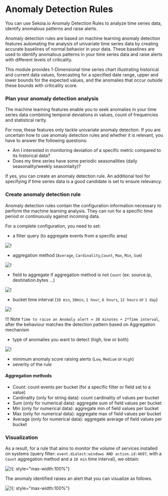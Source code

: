 # Anomaly Detection Rules

You can use Sekoia.io Anomaly Detection Rules to analyze time series data, identify anomalous patterns and raise alerts.

Anomaly detection rules are based on machine learning anomaly detection features automating the analysis of univariate time series data by creating accurate baselines of normal behavior in your data. These baselines are used to identify anomalous patterns in your time series data and raise alerts with different levels of criticality.

This module provides 1-Dimensional time series chart illustrating historical and current data values, forecasting for a specified date range, upper and lower bounds for the expected values, and the anomalies that occur outside these bounds with criticality score.

### Plan your anomaly detection analysis

The machine learning features enable you to seek anomalies in your time series data combining temporal deviations in values, count of frequencies and statistical rarity.

For now, these features only tackle univariate anomaly detection. If you are uncertain how to use anomaly detection rules and whether it is relevant, you have to answer the following questions:

- Am I interested in monitoring deviation of a specific metric compared to its historical data?
- Does my time series have some periodic seasonalities (daily seasonality/weekly seasonlaity)?

If yes, you can create an anomaly detection rule. An additional tool for specifying if time series data is a good candidate is set to ensure relevancy.

### Create anomaly detection rule

Anomaly detection rules contain the configuration information necessary to perform the machine learning analysis. They can run for a specific time period or continuously against incoming data.

For a complete configuration, you need to set:

- a filter query (to aggregate events from a specific area)

![!](/assets/xdr/rules/anomaly/172566414-fbb7ecc9-78ea-474d-b1db-f8248fb927c7.png)

- aggregation method (`Average`, `Cardinality`,`Count`, `Max`, `Min`, `Sum`)

![!](/assets/xdr/rules/anomaly/172566563-23702360-16d2-4eed-8bc9-ce2b58dfcc9a.png)

- field to aggregate if aggregation method is not `Count` (ex: source.ip, destination.bytes ...)

![!](/assets/xdr/rules/anomaly/172567053-4941b348-9097-4a67-82c1-68075c0c196d.png)

- bucket time interval (`10 min`, `30min`, `1 hour`, `6 hours`, `12 hours` or `1 day`)

![!](/assets/xdr/rules/anomaly/172567318-cb8d9304-b86b-4b2e-ab21-8e43b177324b.png)

!!! Note
    `Time to raise an Anomaly alert = 30 minutes + 2*Time interval`, after the behaviour matches the detection pattern based on Aggregation mechanism

- type of anomalies you want to detect (high, low or both)

![!](/assets/xdr/rules/anomaly/172567367-0aa07dab-e203-441a-8484-2defb9b6189a.png)

- minimum anomaly score raising alerts (`Low`, `Medium` or `High`)
- severity of the rule

#### Aggregation methods
- Count: count events per bucket (for a specific filter or field set to a value)
- Cardinality (only for string data): count cardinality of values per bucket
- Sum (only for numerical data): aggregate sum of field values per bucket
- Min (only for numerical data): aggregate min of field values per bucket
- Max (only for numerical data): aggregate max of field values per bucket
- Average (only for numerical data): aggregate average of field values per bucket


### Visualization
As a result, for a rule that aims to monitor the volume of services installed on systems (query filter: `event.dialect:windows AND action.id:4697`, with a `Count` aggregation method and a `10 min` time interval), we obtain:

![!](/assets/xdr/rules/anomaly/172630813-fc957ee3-0b28-45d1-ace7-696a7208213e.png){: style="max-width:100%"}

The anomaly identified raises an alert that you can visualize as follows.

![!](/assets/xdr/rules/anomaly/172631385-a6054d11-3b42-45ff-b4ca-7f98b3a1ec9e.png){: style="max-width:100%"}
